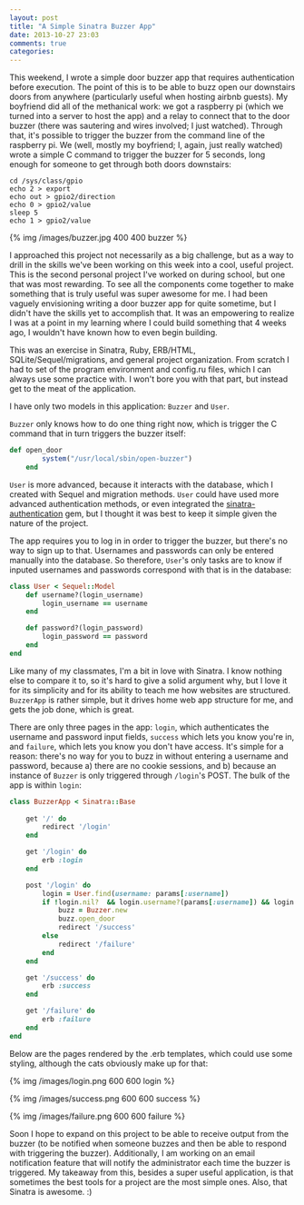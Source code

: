 ```yaml
---
layout: post
title: "A Simple Sinatra Buzzer App"
date: 2013-10-27 23:03
comments: true
categories: 
---
```


This weekend, I wrote a simple door buzzer app that requires authentication before execution. The point of this is to be able to buzz open our downstairs doors from anywhere (particularly useful when hosting airbnb guests). My boyfriend did all of the methanical work: we got a raspberry pi (which we turned into a server to host the app) and a relay to connect that to the door buzzer (there was sautering and wires involved; I just watched). Through that, it's possible to trigger the buzzer from the command line of the raspberry pi. We (well, mostly my boyfriend; I, again, just really watched) wrote a simple C command to trigger the buzzer for 5 seconds, long enough for someone to get through both doors downstairs:

```
cd /sys/class/gpio
echo 2 > export
echo out > gpio2/direction
echo 0 > gpio2/value
sleep 5
echo 1 > gpio2/value
```


{% img /images/buzzer.jpg 400 400 buzzer %}

I approached this project not necessarily as a big challenge, but as a way to drill in the skills we've been working on this week into a cool, useful project. This is the second personal project I've worked on during school, but one that was most rewarding. To see all the components come together to make something that is truly useful was super awesome for me. I had been vaguely envisioning writing a door buzzer app for quite sometime, but I didn't have the skills yet to accomplish that. It was an empowering to realize I was at a point in my learning where I could build something that 4 weeks ago, I wouldn't have known how to even begin building.

This was an exercise in Sinatra, Ruby, ERB/HTML, SQLite/Sequel/migrations, and general project organization. From scratch I had to set of the program environment and config.ru files, which I can always use some practice with. I won't bore you with that part, but instead get to the meat of the application.

I have only two models in this application: `Buzzer` and `User`. 

`Buzzer` only knows how to do one thing right now, which is trigger the C command that in turn triggers the buzzer itself:

```ruby
def open_door
		system("/usr/local/sbin/open-buzzer")
	end
```

`User` is more advanced, because it interacts with the database, which I created with Sequel and migration methods. `User` could have used more advanced authentication methods, or even integrated the <a href="https://github.com/maxjustus/sinatra-authentication">sinatra-authentication</a> gem, but I thought it was best to keep it simple given the nature of the project.

The app requires you to log in in order to trigger the buzzer, but there's no way to sign up to that. Usernames and passwords can only be entered manually into the database. So therefore, `User`'s only tasks are to know if inputed usernames and passwords correspond with that is in the database:

```ruby
class User < Sequel::Model
	def username?(login_username)
		login_username == username
	end

	def password?(login_password)
		login_password == password
	end
end
```

Like many of my classmates, I'm a bit in love with Sinatra. I know nothing else to compare it to, so it's hard to give a solid argument why, but I love it for its simplicity and for its ability to teach me how websites are structured. `BuzzerApp` is rather simple, but it drives home web app structure for me, and gets the job done, which is great.

There are only three pages in the app: `login`, which authenticates the username and password input fields, `success` which lets you know you're in, and `failure`, which lets you know you don't have access. It's simple for a reason: there's no way for you to buzz in without entering a username and password, because a) there are no cookie sessions, and b) because an instance of `Buzzer` is only triggered through `/login`'s POST. The bulk of the app is within `login`: 

```ruby
class BuzzerApp < Sinatra::Base
	
	get '/' do 
		redirect '/login'
	end

	get '/login' do 
		erb :login
	end

	post '/login' do 
		login = User.find(username: params[:username])
		if !login.nil?  && login.username?(params[:username]) && login.password?(params[:password])
			buzz = Buzzer.new
			buzz.open_door
			redirect '/success'
		else
			redirect '/failure'
		end
	end

	get '/success' do 
		erb :success
	end

	get '/failure' do 
		erb :failure
	end
end
```
Below are the pages rendered by the .erb templates, which could use some styling, although the cats obviously make up for that:

{% img /images/login.png 600 600 login %}

{% img /images/success.png 600 600 success %}

{% img /images/failure.png 600 600 failure %}

Soon I hope to expand on this project to be able to receive output from the buzzer (to be notified when someone buzzes and then be able to respond with triggering the buzzer). Additionally, I am working on an email notification feature that will notify the administrator each time the buzzer is triggered. My takeaway from this, besides a super useful application, is that sometimes the best tools for a project are the most simple ones. Also, that Sinatra is awesome. :)
